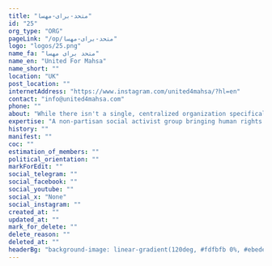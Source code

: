 ```yaml
---
title: "متحد-برای-مهسا"
id: "25"
org_type: "ORG"
pageLink: "/op/متحد-برای-مهسا"
logo: "logos/25.png"
name_fa: "متحد برای مهسا"
name_en: "United For Mahsa"
name_short: ""
location: "UK"
post_location: ""
internetAddress: "https://www.instagram.com/united4mahsa/?hl=en"
contact: "info@united4mahsa.com"
phone: ""
about: "While there isn't a single, centralized organization specifically named 'United for Mahsa,' the phrase encapsulates the global movement ignited by the tragic death of Mahsa Amini in Iran on September 16, 2022. This movement calls for justice for Mahsa, an end to the mandatory hijab law, and broader human rights and political reforms in Iran."
expertise: "A non-partisan social activist group bringing human rights issues in Iran to the fore in sociopolitical discourses."
history: ""
manifest: ""
coc: ""
estimation_of_members: ""
political_orientation: ""
markForEdit: ""
social_telegram: ""
social_facebook: ""
social_youtube: ""
social_x: "None"
social_instagram: ""
created_at: ""
updated_at: ""
mark_for_delete: ""
delete_reason: ""
deleted_at: ""
headerBg: "background-image: linear-gradient(120deg, #fdfbfb 0%, #ebedee 100%);"
---
```


